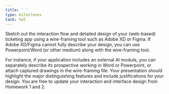 ```yaml
---
title: ' '
type: milestones
task: hw5
---
```


Sketch out the interaction flow and detailed design of your (web-based) ticketing app using a wire-framing tool such as Adobe XD or Figma. If Adobe XD/Figma cannot fully describe your design, you can use Powerpoint/Word (or other medium) along with the wire-framing tool. 

For instance, if your application includes an external AI module, you can separately describe its prospective working in Word or Powerpoint, or attach captured drawings in the wire-framing file. Your presentation should highlight the major distinguishing features and include justifications for your design. You are free to update your interaction and interface design from Homework 1 and 2.